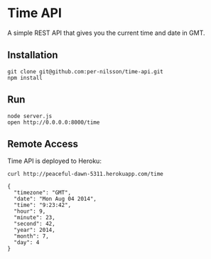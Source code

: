 Time API
========

A simple REST API that gives you the current time and date in GMT.

Installation
------------

```
git clone git@github.com:per-nilsson/time-api.git
npm install
```

Run
---

```
node server.js
open http://0.0.0.0:8000/time
```

Remote Access
-------------

Time API is deployed to Heroku:

`curl http://peaceful-dawn-5311.herokuapp.com/time`

```
{
  "timezone": "GMT",
  "date": "Mon Aug 04 2014",
  "time": "9:23:42",
  "hour": 9,
  "minute": 23,
  "second": 42,
  "year": 2014,
  "month": 7,
  "day": 4
}
```

